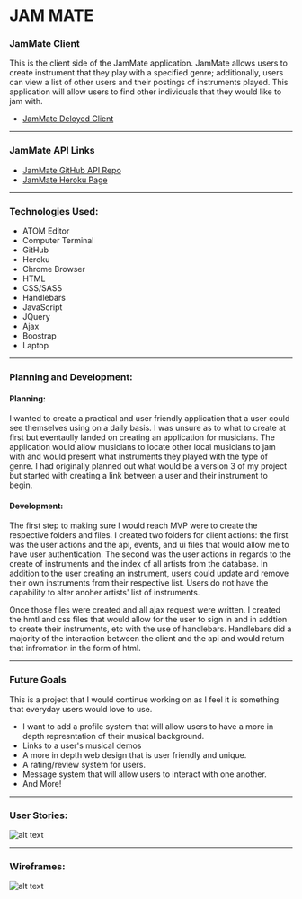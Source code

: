 # JAM MATE

### JamMate Client
This is the client side of the JamMate application. JamMate allows users to create instrument that they play with a specified genre; additionally, users can view a list of other users and their postings of instruments played. This application will allow users to find other individuals that they would like to jam with.

- [JamMate Deloyed Client](https://matty-montoya.github.io/JamMate/)

---

### JamMate API Links

- [JamMate GitHub API Repo](https://github.com/Matty-Montoya/JamMate-Backend)
- [JamMate Heroku Page](https://jammate.herokuapp.com/)

---

### Technologies Used:
- ATOM Editor
- Computer Terminal
- GitHub
- Heroku
- Chrome Browser
- HTML
- CSS/SASS
- Handlebars
- JavaScript
- JQuery
- Ajax
- Boostrap
- Laptop

---

### Planning and Development:

#### Planning:
  I wanted to create a practical and user friendly application that a user could see themselves using on a daily basis. I was unsure as to what to create at first but eventaully landed on creating an application for musicians. The application would allow musicians to locate other local musicians to jam with and would present what instruments they played with the type of genre. I had originally planned out what would be a version 3 of my project but started with creating a link between a user and their instrument to begin.


#### Development:
  The first step to making sure I would reach MVP were to create the respective folders and files. I created two folders for client actions: the first was the user actions and the api, events, and ui files that would allow me to have user authentication. The second was the user actions in regards to the create of instruments and the index of all artists from the database. In addition to the user creating an instrument, users could update and remove their own instruments from their respective list. Users do not have the capability to alter anoher artists' list of instruments.

   Once those files were created and all ajax request were written. I created the hmtl and css files that would allow for the user to sign in and in addtion to create their instruments, etc with the use of handlebars. Handlebars did a majority of the interaction between the client and the api and would return that infromation in the form of html.

---

### Future Goals

This is a project that I would continue working on as I feel it is something that everyday users would love to use.
- I want to add a profile system that will allow users to have a more in depth represntation of their musical background.
- Links to a user's musical demos
- A more in depth web design that is user friendly and unique.
- A rating/review system for users.
- Message system that will allow users to interact with one another.
- And More!

---

### User Stories:
![alt text](https://i.imgur.com/W89X2SA.jpg)

---

### Wireframes:
![alt text](https://i.imgur.com/VA03xX2.jpg)
